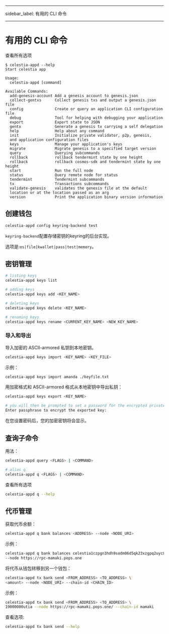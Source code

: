 - - -
sidebar_label: 有用的 CLI 命令
- - -

# 有用的 CLI 命令

查看所有选项

```console
$ celestia-appd --help
Start celestia app

Usage:
  celestia-appd [command]

Available Commands:
  add-genesis-account Add a genesis account to genesis.json
  collect-gentxs      Collect genesis txs and output a genesis.json file
  config              Create or query an application CLI configuration file
  debug               Tool for helping with debugging your application
  export              Export state to JSON
  gentx               Generate a genesis tx carrying a self delegation
  help                Help about any command
  init                Initialize private validator, p2p, genesis, 
  and application configuration files
  keys                Manage your application's keys
  migrate             Migrate genesis to a specified target version
  query               Querying subcommands
  rollback            rollback tendermint state by one height
  rollback            rollback cosmos-sdk and tendermint state by one height
  start               Run the full node
  status              Query remote node for status
  tendermint          Tendermint subcommands
  tx                  Transactions subcommands
  validate-genesis    validates the genesis file at the default 
  location or at the location passed as an arg
  version             Print the application binary version information
```

## 创建钱包

```sh
celestia-appd config keyring-backend test
```

`keyring-backend`配置存储密钥的keyring的后台实现。

选项是:`os|file|kwallet|pass|test|memory`。

## 密钥管理

```sh
# listing keys
celestia-appd keys list

# adding keys
celestia-appd keys add <KEY_NAME>

# deleting keys
celestia-appd keys delete <KEY_NAME>

# renaming keys
celestia-appd keys rename <CURRENT_KEY_NAME> <NEW_KEY_NAME>
```

### 导入和导出

导入加密的 ASCII-armored 私钥到本地密钥。

```sh
celestia-appd keys import <KEY_NAME> <KEY_FILE>
```

示例：

```sh
celestia-appd keys import amanda ./keyfile.txt
```

用加密格式和 ASCII-armored 格式从本地密钥中导出私钥：

```sh
celestia-appd keys export <KEY_NAME>

# you will then be prompted to set a password for the encrypted private key:
Enter passphrase to encrypt the exported key:
```

在您设置密码后，您的加密密钥将会显示。

## 查询子命令

用法：

```sh
celestia-appd query <FLAGS> | <COMMAND>

# alias q
celestia-appd q <FLAGS> | <COMMAND>
```

查看所有选项

```sh
celestia-appd q --help
```

## 代币管理

获取代币余额：

```sh
celestia-appd q bank balances <ADDRESS> --node <NODE_URI>
```

示例：

```sh
celestia-appd q bank balances celestia1czpgn3hdh9sodm06d5qk23xzgpq2uyc8ggdqgw \
--node https://rpc-mamaki.pops.one
```

将代币从钱包转移到另一个钱包：

```sh
celestia-appd tx bank send <FROM_ADDRESS> <TO_ADDRESS> \
<amount> --node <NODE_URI> --chain-id <CHAIN_ID>
```

示例：

```sh
celestia-appd tx bank send <FROM_ADDRESS> <TO_ADDRESS> \
19000000utia --node https://rpc-mamaki.pops.one/ --chain-id mamaki
```

查看选项:

```sh
celestia-appd tx bank send --help
```
